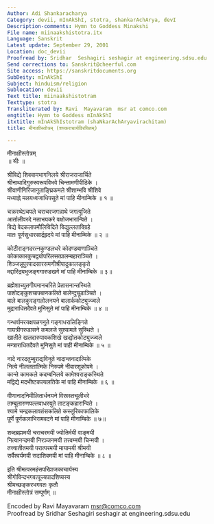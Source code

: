 ```yaml
---
Author: Adi Shankaracharya
Category: devii, mInAkShI, stotra, shankarAchArya, devI
Description-comments: Hymn to Goddess Minakshi
File name: miinaakshistotra.itx
Language: Sanskrit
Latest update: September 29, 2001
Location: doc_devii
Proofread by: Sridhar  Seshagiri seshagir at engineering.sdsu.edu
Send corrections to: Sanskrit@cheerful.com
Site access: https://sanskritdocuments.org
SubDeity: mInAkShI
Subject: hinduism/religion
Sublocation: devii
Text title: miinaakshistotram
Texttype: stotra
Transliterated by: Ravi  Mayavaram  msr at comco.com
engtitle: Hymn to Goddess mInAkShI
itxtitle: mInAkShIstotram (shaNkarAchAryavirachitam)
title: मीनाक्षीस्तोत्रम् (शण्कराचार्यविरचितम्)

---
```

  
 मीनाक्षीस्तोत्रम्   
             ॥ श्रीः ॥  
  
श्रीविद्ये शिववामभागनिलये श्रीराजराजार्चिते  
श्रीनाथादिगुरुस्वरूपविभवे चिन्तामणीपीठिके ।  
श्रीवाणीगिरिजानुताङ्घ्रिकमले श्रीशाम्भवि श्रीशिवे  
मध्याह्ने मलयध्वजाधिपसुते मां पाहि मीनाम्बिके ॥ १ ॥  
  
चक्रस्थेऽचपले चराचरजगन्नाथे जगत्पूजिते  
आर्तालीवरदे नताभयकरे वक्षोजभारान्विते ।  
विद्ये वेदकलापमौलिविदिते विद्युल्लताविग्रहे  
मातः पूर्णसुधारसार्द्रहृदये मां पाहि मीनाम्बिके ॥ २ ॥  
  
कोटीराङ्गदरत्नकुण्डलधरे कोदण्डबाणाञ्चिते  
कोकाकारकुचद्वयोपरिलसत्प्रालम्बहाराञ्चिते ।  
शिञ्जन्नूपुरपादसारसमणीश्रीपादुकालङ्कृते  
मद्दारिद्र्यभुजङ्गगारुडखगे मां पाहि मीनाम्बिके ॥ ३॥  
  
ब्रह्मेशाच्युतगीयमानचरिते प्रेतासनान्तस्थिते  
पाशोदङ्कुशचापबाणकलिते बालेन्दुचूडाञ्चिते ।  
बाले बालकुरङ्गलोलनयने बालार्ककोट्युज्ज्वले  
मुद्राराधितदैवते मुनिसुते मां पाहि मीनाम्बिके ॥ ४ ॥  
  
गन्धर्वामरयक्षपन्नगनुते गङ्गाधरालिङ्गिते  
गायत्रीगरुडासने कमलजे सुश्यामले सुस्थिते ।  
खातीते खलदारुपावकशिखे खद्योतकोट्युज्ज्वले  
मन्त्राराधितदैवते मुनिसुते मां पाही मीनाम्बिके ॥ ५ ॥  
  
नादे नारदतुम्बुराद्यविनुते नादान्तनादात्मिके  
नित्ये नीललतात्मिके निरुपमे नीवारशूकोपमे ।  
कान्ते कामकले कदम्बनिलये कामेश्वराङ्कस्थिते  
मद्विद्ये मदभीष्टकल्पलतिके मां पाहि मीनाम्बिके ॥ ६ ॥  
  
वीणानादनिमीलितार्धनयने विस्रस्तचूलीभरे  
ताम्बूलारुणपल्लवाधरयुते ताटङ्कहारान्विते ।  
श्यामे चन्द्रकलावतंसकलिते कस्तूरिकाफालिके  
पूर्णे पूर्णकलाभिरामवदने मां पाहि मीनाम्बिके ॥ ७॥  
  
शब्दब्रह्ममयी चराचरमयी ज्योतिर्मयी वाङ्मयी  
नित्यानन्दमयी निरञ्जनमयी तत्त्वम्मयी चिन्मयी ।  
तत्त्वातीतमयी परात्परमयी मायामयी श्रीमयी  
सर्वैश्वर्यमयी सदाशिवमयी मां पाहि मीनाम्बिके ॥ ८ ॥  
  
इति श्रीमत्परमहंसपरिव्राजकाचार्यस्य  
श्रीगोविन्दभगवत्पूज्यपादशिष्यस्य  
श्रीमच्छङ्करभगवतः कृतौ  
मीनाक्षीस्तोत्रं सम्पूर्णम् ॥  
  
  
  
  
  
Encoded by Ravi Mayavaram msr@comco.com  
Proofread by Sridhar Seshagiri seshagir at engineering.sdsu.edu  
  
